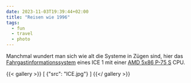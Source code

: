 ```yaml
---
date: 2023-11-03T19:39:44+02:00
title: "Reisen wie 1996"
tags:
  - fun
  - travel
  - photo
---
```


Manchmal wundert man sich wie alt die Systeme in Zügen sind, hier das [Fahrgastinformationssystem](https://de.wikipedia.org/wiki/Fahrgastinformationssystem) eines ICE 1 mit einer [AMD 5x86 P-75 S](https://de.wikipedia.org/wiki/AMD_Am5x86) CPU.

{{< gallery >}}
[
  {"src": "ICE.jpg"}
]
{{</ gallery >}}
